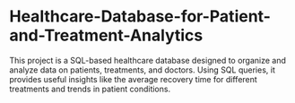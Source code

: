 # Healthcare-Database-for-Patient-and-Treatment-Analytics
This project is a SQL-based healthcare database designed to organize and analyze data on patients, treatments, and doctors. Using SQL queries, it provides useful insights like the average recovery time for different treatments and trends in patient conditions.
